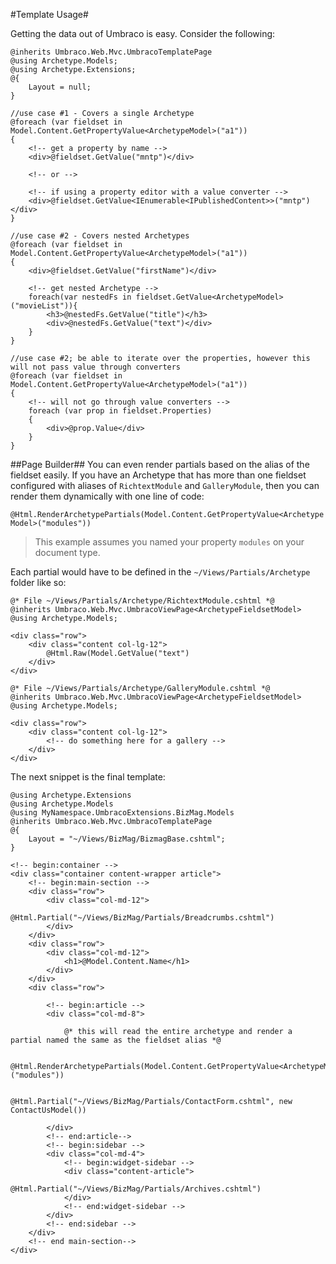 #Template Usage#

Getting the data out of Umbraco is easy.  Consider the following:

```
@inherits Umbraco.Web.Mvc.UmbracoTemplatePage
@using Archetype.Models;
@using Archetype.Extensions;
@{
    Layout = null;
}

//use case #1 - Covers a single Archetype
@foreach (var fieldset in Model.Content.GetPropertyValue<ArchetypeModel>("a1"))
{
    <!-- get a property by name -->
    <div>@fieldset.GetValue("mntp")</div>
    
    <!-- or -->
    
    <!-- if using a property editor with a value converter -->
    <div>@fieldset.GetValue<IEnumerable<IPublishedContent>>("mntp")</div>
}

//use case #2 - Covers nested Archetypes
@foreach (var fieldset in Model.Content.GetPropertyValue<ArchetypeModel>("a1"))
{
    <div>@fieldset.GetValue("firstName")</div>
    
    <!-- get nested Archetype -->
    foreach(var nestedFs in fieldset.GetValue<ArchetypeModel>("movieList")){
        <h3>@nestedFs.GetValue("title")</h3>
        <div>@nestedFs.GetValue("text")</div>
    }
}

//use case #2; be able to iterate over the properties, however this will not pass value through converters
@foreach (var fieldset in Model.Content.GetPropertyValue<ArchetypeModel>("a1"))
{
    <!-- will not go through value converters -->
    foreach (var prop in fieldset.Properties)
    {
        <div>@prop.Value</div>
    }
}
```

##Page Builder##
You can even render partials based on the alias of the fieldset easily.   If you have an Archetype that has more than one fieldset configured with aliases of `RichtextModule` and `GalleryModule`, then you can render them dynamically with one line of code: 

`@Html.RenderArchetypePartials(Model.Content.GetPropertyValue<ArchetypeModel>("modules"))`

>This example assumes you named your property `modules` on your document type.

Each partial would have to be defined in the `~/Views/Partials/Archetype` folder like so:

```
@* File ~/Views/Partials/Archetype/RichtextModule.cshtml *@
@inherits Umbraco.Web.Mvc.UmbracoViewPage<ArchetypeFieldsetModel>
@using Archetype.Models;

<div class="row">
    <div class="content col-lg-12">
        @Html.Raw(Model.GetValue("text")
    </div>
</div>
```

```
@* File ~/Views/Partials/Archetype/GalleryModule.cshtml *@
@inherits Umbraco.Web.Mvc.UmbracoViewPage<ArchetypeFieldsetModel>
@using Archetype.Models;

<div class="row">
    <div class="content col-lg-12">
        <!-- do something here for a gallery -->
    </div>
</div>
```



The next snippet is the final template:

```
@using Archetype.Extensions
@using Archetype.Models
@using MyNamespace.UmbracoExtensions.BizMag.Models
@inherits Umbraco.Web.Mvc.UmbracoTemplatePage
@{
    Layout = "~/Views/BizMag/BizmagBase.cshtml";
}

<!-- begin:container -->
<div class="container content-wrapper article">
    <!-- begin:main-section -->
    <div class="row">
        <div class="col-md-12">
            @Html.Partial("~/Views/BizMag/Partials/Breadcrumbs.cshtml")
        </div>
    </div>
    <div class="row">
        <div class="col-md-12">
            <h1>@Model.Content.Name</h1>
        </div>
    </div>
    <div class="row">

        <!-- begin:article -->
        <div class="col-md-8">

            @* this will read the entire archetype and render a partial named the same as the fieldset alias *@         

            @Html.RenderArchetypePartials(Model.Content.GetPropertyValue<ArchetypeModel>("modules"))

            @Html.Partial("~/Views/BizMag/Partials/ContactForm.cshtml", new ContactUsModel())

        </div>
        <!-- end:article-->
        <!-- begin:sidebar -->
        <div class="col-md-4">
            <!-- begin:widget-sidebar -->
            <div class="content-article">
                @Html.Partial("~/Views/BizMag/Partials/Archives.cshtml")
            </div>
            <!-- end:widget-sidebar -->
        </div>
        <!-- end:sidebar -->
    </div>
    <!-- end main-section-->
</div>
```